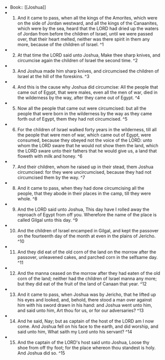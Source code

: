 - Book:: [[Joshua]]
- 1. And it came to pass, when all the kings of the Amorites, which were on the side of Jordan westward, and all the kings of the Canaanites, which were by the sea, heard that the LORD had dried up the waters of Jordan from before the children of Israel, until we were passed over, that their heart melted, neither was there spirit in them any more, because of the children of Israel. ^1
- 2. At that time the LORD said unto Joshua, Make thee sharp knives, and circumcise again the children of Israel the second time. ^2
- 3. And Joshua made him sharp knives, and circumcised the children of Israel at the hill of the foreskins. ^3
- 4. And this is the cause why Joshua did circumcise: All the people that came out of Egypt, that were males, even all the men of war, died in the wilderness by the way, after they came out of Egypt. ^4
- 5. Now all the people that came out were circumcised: but all the people that were born in the wilderness by the way as they came forth out of Egypt, them they had not circumcised. ^5
- 6. For the children of Israel walked forty years in the wilderness, till all the people that were men of war, which came out of Egypt, were consumed, because they obeyed not the voice of the LORD: unto whom the LORD sware that he would not show them the land, which the LORD sware unto their fathers that he would give us, a land that floweth with milk and honey. ^6
- 7. And their children, whom he raised up in their stead, them Joshua circumcised: for they were uncircumcised, because they had not circumcised them by the way. ^7
- 8. And it came to pass, when they had done circumcising all the people, that they abode in their places in the camp, till they were whole. ^8
- 9. And the LORD said unto Joshua, This day have I rolled away the reproach of Egypt from off you. Wherefore the name of the place is called Gilgal unto this day. ^9
- 10. And the children of Israel encamped in Gilgal, and kept the passover on the fourteenth day of the month at even in the plains of Jericho. ^10
- 11. And they did eat of the old corn of the land on the morrow after the passover, unleavened cakes, and parched corn in the selfsame day. ^11
- 12. And the manna ceased on the morrow after they had eaten of the old corn of the land; neither had the children of Israel manna any more; but they did eat of the fruit of the land of Canaan that year. ^12
- 13. And it came to pass, when Joshua was by Jericho, that he lifted up his eyes and looked, and, behold, there stood a man over against him with his sword drawn in his hand: and Joshua went unto him, and said unto him, Art thou for us, or for our adversaries? ^13
- 14. And he said, Nay; but as captain of the host of the LORD am I now come. And Joshua fell on his face to the earth, and did worship, and said unto him, What saith my Lord unto his servant? ^14
- 15. And the captain of the LORD's host said unto Joshua, Loose thy shoe from off thy foot; for the place whereon thou standest is holy. And Joshua did so. ^15

